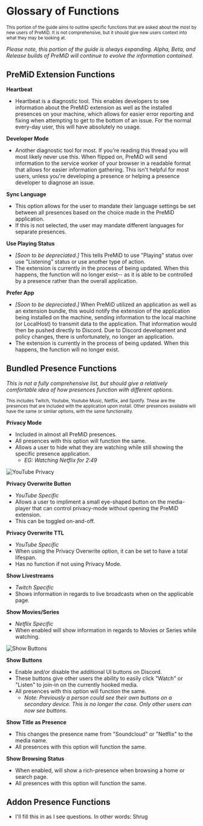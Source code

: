 # Glossary of Functions

<sub>This portion of the guide aims to outline specific functions that are asked about the most by new users of PreMiD. It is not comprehensive, but it should give new users context into what they may be looking at.</sub>

_Please note, this portion of the guide is always expanding. Alpha, Beta, and Release builds of PreMiD will continue to evolve the information contained._ 

## PreMiD Extension Functions

**Heartbeat** 
 - Heartbeat is a diagnostic tool. This enables developers to see information about the PreMiD extension as well as the installed presences on your machine, which allows for easier error reporting and fixing when attempting to get to the bottom of an issue. For the normal every-day user, this will have absolutely no usage. 

**Developer Mode** 
 - Another diagnostic tool for most. If you're reading this thread you will most likely never use this. When flipped on, PreMiD will send information to the service worker of your browser in a readable format that allows for easier information gathering. This isn't helpful for most users, unless you're developing a presence or helping a presence developer to diagnose an issue. 

**Sync Language**
 - This option allows for the user to mandate their language settings be set between all presences based on the choice made in the PreMiD application. 
 - If this is not selected, the user may mandate different languages for separate presences. 

**Use Playing Status** 
 - _[Soon to be depreciated.]_ This tells PreMiD to use "Playing" status over use "Listening" status or use another type of action.
 - The extension is currently in the process of being updated. When this happens, the function will no longer exist-- as it is able to be controlled by a presence rather than the overall application.

 **Prefer App**
 - _[Soon to be depreciated.]_ When PreMiD utilized an application as well as an extension bundle, this would notify the extension of the application being installed on the machine, sending information to the local machine (or LocalHost) to transmit data to the application. That information would then be pushed directly to Discord. Due to Discord development and policy changes, there is unfortunately, no longer an application. 
 - The extension is currently in the process of being updated. When this happens, the function will no longer exist. 

## Bundled Presence Functions

_This is not a fully comprehensive list, but should give a relatively comfortable idea of how presences function with different options._

<sub>This includes Twitch, Youtube, Youtube Music, Netflix, and Spotify. These are the presences that are included with the application upon install. Other presences available will have the same or similar options, with the same functionality.</sub>

**Privacy Mode**
- Included in almost all PreMiD presences.
- All presences with this option will function the same. 
- Allows a user to hide what they are watching while still showing the specific presence application.
  - _EG: Watching Netflix for 2:49_

![YouTube Privacy](/guide-images/gu-p4-priorte.png)

**Privacy Overwrite Button**
- _YouTube Specific_
- Allows a user to impliment a small eye-shaped button on the media-player that can control privacy-mode without opening the PreMiD extension. 
- This can be toggled on-and-off. 

**Privacy Overwrite TTL**
- _YouTube Specific_
- When using the Privacy Overwrite option, it can be set to have a total lifespan.
- Has no function if not using Privacy Mode.

**Show Livestreams**
- _Twitch Specific_ 
- Shows information in regards to live broadcasts when on the applicable page.

**Show Movies/Series**
- _Netflix Specific_ 
- When enabled will show information in regards to Movies or Series while watching. 

![Show Buttons](/guide-images/gu-p4-buttons.png)

**Show Buttons**
- Enable and/or disable the additional UI buttons on Discord.
- These buttons give other users the ability to easily click "Watch" or "Listen" to join-in on the currently hooked media.
- All presences with this option will function the same. 
  - _Note: Previously a person could see their own buttons on a secondary device. This is no longer the case. Only other users can now see buttons._

**Show Title as Presence**
- This changes the presence name from "Soundcloud" or "Netflix" to the media name. 
- All presences with this option will function the same. 

**Show Browsing Status**
- When enabled, will show a rich-presence when browsing a home or search page.
- All presences with this option will function the same. 

## Addon Presence Functions
- I'll fill this in as I see questions. In other words: Shrug
